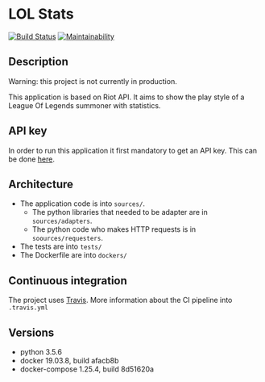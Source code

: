 # LOL Stats

[![Build Status](https://travis-ci.org/baptistelinel/lol-stats.svg?branch=master)](https://travis-ci.org/baptistelinel/lol-stats)
[![Maintainability](https://api.codeclimate.com/v1/badges/436dc7fce112defb6ae9/maintainability)](https://codeclimate.com/github/baptistelinel/lol-stats/maintainability)

## Description

Warning: this project is not currently in production.

This application is based on Riot API. It aims to show the play style 
of a League Of Legends summoner with statistics.

## API key

In order to run this application it first mandatory to get an API key.
This can be done [here](https://developer.riotgames.com/).

## Architecture

* The application code is into `sources/`.
    * The python libraries that needed to be adapter are in `sources/adapters`.
    * The python code who makes HTTP requests is in `soources/requesters`.
* The tests are into `tests/`
* The Dockerfile are into `dockers/`

## Continuous integration

The project uses [Travis](https://travis-ci.org/).
More information about the CI pipeline into `.travis.yml`

## Versions

* python 3.5.6
* docker 19.03.8, build afacb8b
* docker-compose 1.25.4, build 8d51620a